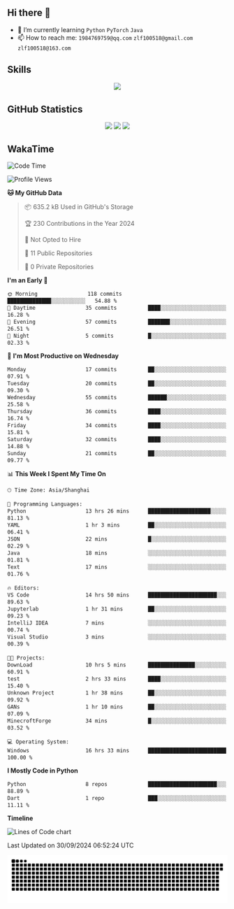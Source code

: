 ## Hi there 👋

- 🌱 I’m currently learning `Python` `PyTorch` `Java`
- 📫 How to reach me: `1984769759@qq.com` `zlf100518@gmail.com` `zlf100518@163.com`

## Skills
<div align="center"> <img src="https://skillicons.dev/icons?i=python,linux,git,github,html,css,js" /> </div>

## GitHub Statistics

<div align="center">
  <img src="https://github-readme-stats.vercel.app/api?username=mrcchenfeng&show_icons=true&theme=tokyonight" />
  <img src="https://github-readme-stats.vercel.app/api/top-langs/?username=mrcchenfeng&show_icons=true&theme=tokyonight" />
  <img src="https://github-readme-activity-graph.vercel.app/graph?username=mrcchenfeng&theme=xcode" />
</div>

## WakaTime

<!--START_SECTION:waka-->
![Code Time](http://img.shields.io/badge/Code%20Time-123%20hrs%2030%20mins-blue)

![Profile Views](http://img.shields.io/badge/Profile%20Views-3-blue)

**🐱 My GitHub Data** 

> 📦 635.2 kB Used in GitHub's Storage 
 > 
> 🏆 230 Contributions in the Year 2024
 > 
> 🚫 Not Opted to Hire
 > 
> 📜 11 Public Repositories 
 > 
> 🔑 0 Private Repositories 
 > 
**I'm an Early 🐤** 

```text
🌞 Morning                118 commits         ██████████████░░░░░░░░░░░   54.88 % 
🌆 Daytime                35 commits          ████░░░░░░░░░░░░░░░░░░░░░   16.28 % 
🌃 Evening                57 commits          ███████░░░░░░░░░░░░░░░░░░   26.51 % 
🌙 Night                  5 commits           █░░░░░░░░░░░░░░░░░░░░░░░░   02.33 % 
```
📅 **I'm Most Productive on Wednesday** 

```text
Monday                   17 commits          ██░░░░░░░░░░░░░░░░░░░░░░░   07.91 % 
Tuesday                  20 commits          ██░░░░░░░░░░░░░░░░░░░░░░░   09.30 % 
Wednesday                55 commits          ██████░░░░░░░░░░░░░░░░░░░   25.58 % 
Thursday                 36 commits          ████░░░░░░░░░░░░░░░░░░░░░   16.74 % 
Friday                   34 commits          ████░░░░░░░░░░░░░░░░░░░░░   15.81 % 
Saturday                 32 commits          ████░░░░░░░░░░░░░░░░░░░░░   14.88 % 
Sunday                   21 commits          ██░░░░░░░░░░░░░░░░░░░░░░░   09.77 % 
```


📊 **This Week I Spent My Time On** 

```text
🕑︎ Time Zone: Asia/Shanghai

💬 Programming Languages: 
Python                   13 hrs 26 mins      ████████████████████░░░░░   81.13 % 
YAML                     1 hr 3 mins         ██░░░░░░░░░░░░░░░░░░░░░░░   06.41 % 
JSON                     22 mins             █░░░░░░░░░░░░░░░░░░░░░░░░   02.29 % 
Java                     18 mins             ░░░░░░░░░░░░░░░░░░░░░░░░░   01.81 % 
Text                     17 mins             ░░░░░░░░░░░░░░░░░░░░░░░░░   01.76 % 

🔥 Editors: 
VS Code                  14 hrs 50 mins      ██████████████████████░░░   89.63 % 
Jupyterlab               1 hr 31 mins        ██░░░░░░░░░░░░░░░░░░░░░░░   09.23 % 
IntelliJ IDEA            7 mins              ░░░░░░░░░░░░░░░░░░░░░░░░░   00.74 % 
Visual Studio            3 mins              ░░░░░░░░░░░░░░░░░░░░░░░░░   00.39 % 

🐱‍💻 Projects: 
DownLoad                 10 hrs 5 mins       ███████████████░░░░░░░░░░   60.91 % 
test                     2 hrs 33 mins       ████░░░░░░░░░░░░░░░░░░░░░   15.40 % 
Unknown Project          1 hr 38 mins        ██░░░░░░░░░░░░░░░░░░░░░░░   09.92 % 
GANs                     1 hr 10 mins        ██░░░░░░░░░░░░░░░░░░░░░░░   07.09 % 
MinecroftForge           34 mins             █░░░░░░░░░░░░░░░░░░░░░░░░   03.52 % 

💻 Operating System: 
Windows                  16 hrs 33 mins      █████████████████████████   100.00 % 
```

**I Mostly Code in Python** 

```text
Python                   8 repos             ██████████████████████░░░   88.89 % 
Dart                     1 repo              ███░░░░░░░░░░░░░░░░░░░░░░   11.11 % 
```



**Timeline**

![Lines of Code chart](https://raw.githubusercontent.com/mrcchenfeng/mrcchenfeng/main/assets/bar_graph.png)


 Last Updated on 30/09/2024 06:52:24 UTC
<!--END_SECTION:waka-->

<div align="center"><img src="./assets/github-snake-dark.svg" /></div>

